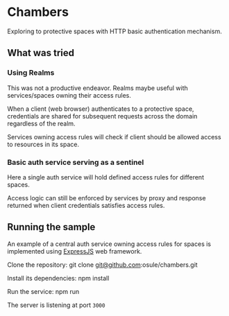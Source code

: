 # Chambers

Exploring to protective spaces with HTTP basic authentication mechanism.

## What was tried

###  Using Realms
This was not a productive endeavor. Realms maybe useful with services/spaces owning their access rules.

When a client (web browser) authenticates to a protective space, credentials are shared for subsequent requests across the domain regardless of the realm.

Services owning access rules will check if client should be allowed access to resources in its space.

### Basic auth service serving as a sentinel
Here a single auth service will hold defined access rules for different spaces.

Access logic can still be enforced by services by proxy and response returned when client credentials satisfies access rules.


## Running the sample

An example of a central auth service owning access rules for spaces is implemented using [ExpressJS](http://expressjs.com) web framework.

Clone the repository:
    git clone git@github.com:osule/chambers.git

Install its dependencies:
    npm install

Run the service:
    npm run

The server is listening at port `3000`